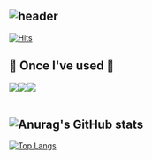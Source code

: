 <div align="left">
  
![header](https://capsule-render.vercel.app/api?type=waving&color=timeGradient&text=Welcome%20to%20Gyuhyeok's%20GitHub%20👋&animation=twinkling&fontSize=35&fontAlignY=40&fontAlign=70&height=250)
---

[![Hits](https://hits.seeyoufarm.com/api/count/incr/badge.svg?url=https%3A%2F%2Fgithub.com%2FGyuhyeok99&count_bg=%2379C83D&title_bg=%23555555&icon=&icon_color=%23E7E7E7&title=Github&edge_flat=false)](https://hits.seeyoufarm.com)

## 🔨 Once I've used 🔨
<div style="display:flex; flex-direction:row;">
    <img src="https://img.shields.io/badge/Java-007396?style=for-the-badge&logo=Java&logoColor=white"> 
    <img src="https://img.shields.io/badge/Spring Boot-6DB33F?style=for-the-badge&logo=spring boot&logoColor=white"> 
    <img src="https://img.shields.io/badge/mysql-4479A1?style=for-the-badge&logo=mysql&logoColor=white"> 
    <br>
</div><br>
</div>

![Anurag's GitHub stats](https://github-readme-stats.vercel.app/api?username=Gyuhyeok99&show_icons=true&theme=radical)
---
[![Top Langs](https://github-readme-stats.vercel.app/api/top-langs/?username=Gyuhyeok99&layout=compact)](https://github.com/Gyuhyeok99/github-readme-stats)
